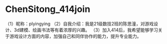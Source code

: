 # ChenSitong_414join
（1）昵称：plyingying
（2）自我介绍：我是21级数技2班的陈思潼，对游戏设计、3d建模、绘画书法等有着浓厚的兴趣。
（3）加入414后，我希望能够学习关于游戏设计方面的内容，加强自己和同伴协作的能力，提升专业能力。
